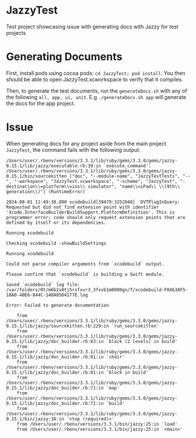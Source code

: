 # JazzyTest
Test project showcasing issue with generating docs with Jazzy for test projects

# Generating Documents

First, install pods using cocoa pods: `cd JazzyTest; pod install`. You then should be able to open JazzyTest.xcworkspace to verify that it compiles.

Then, to generate the test documents, run the `generateDocs.sh` with any of the following `all, app, ui, unit`. E.g `./generateDocs.sh app` will generate the docs for the app project.

# Issue

When generating docs for any project aside from the main project `JazzyTest`, the command fails with the following output:

```
/Users/user/.rbenv/versions/3.3.1/lib/ruby/gems/3.3.0/gems/jazzy-0.15.1/lib/jazzy/executable.rb:39:in `execute_command': /Users/user/.rbenv/versions/3.3.1/lib/ruby/gems/3.3.0/gems/jazzy-0.15.1/bin/sourcekitten ["doc", "--module-name", "JazzyTestTests", "--", "-workspace", "JazzyTest.xcworkspace", "-scheme", "JazzyTest", "-destination\\=platform\\=ios\\ simulator", "name\\=iPad\\ \\(9th\\ generation\\)"] (RuntimeError)

2024-08-01 11:49:38.890 xcodebuild[39479:3252048]  DVTPlugInQuery: Requested but did not find extension point with identifier 'Xcode.InterfaceBuilderBuildSupport.PlatformDefinition'. This is programmer error; code should only request extension points that are defined by itself or its dependencies.

Running xcodebuild

Checking xcodebuild -showBuildSettings

Running xcodebuild

Could not parse compiler arguments from `xcodebuild` output.

Please confirm that `xcodebuild` is building a Swift module.

Saved `xcodebuild` log file: /var/folders/0t/m6b2x0tj5rsfxvr3_3fxvb1m0000gn/T/xcodebuild-F8463AF5-18A0-40E6-844C-148A05D4177E.log

Error: Failed to generate documentation

	from /Users/user/.rbenv/versions/3.3.1/lib/ruby/gems/3.3.0/gems/jazzy-0.15.1/lib/jazzy/sourcekitten.rb:229:in `run_sourcekitten'
	from /Users/user/.rbenv/versions/3.3.1/lib/ruby/gems/3.3.0/gems/jazzy-0.15.1/lib/jazzy/doc_builder.rb:83:in `block (2 levels) in build'
	from /Users/user/.rbenv/versions/3.3.1/lib/ruby/gems/3.3.0/gems/jazzy-0.15.1/lib/jazzy/doc_builder.rb:81:in `chdir'
	from /Users/user/.rbenv/versions/3.3.1/lib/ruby/gems/3.3.0/gems/jazzy-0.15.1/lib/jazzy/doc_builder.rb:81:in `block in build'
	from /Users/user/.rbenv/versions/3.3.1/lib/ruby/gems/3.3.0/gems/jazzy-0.15.1/lib/jazzy/doc_builder.rb:71:in `map'
	from /Users/user/.rbenv/versions/3.3.1/lib/ruby/gems/3.3.0/gems/jazzy-0.15.1/lib/jazzy/doc_builder.rb:71:in `build'
	from /Users/user/.rbenv/versions/3.3.1/lib/ruby/gems/3.3.0/gems/jazzy-0.15.1/bin/jazzy:16:in `<top (required)>'
	from /Users/user/.rbenv/versions/3.3.1/bin/jazzy:25:in `load'
	from /Users/user/.rbenv/versions/3.3.1/bin/jazzy:25:in `<main>'
```
